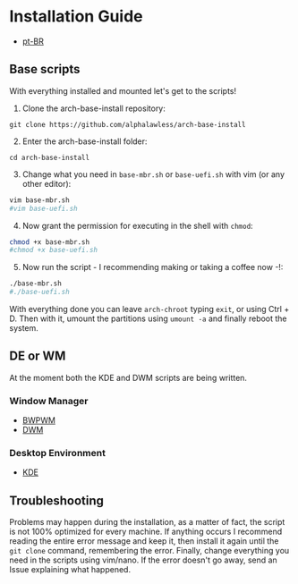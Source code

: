 # Installation Guide

- [pt-BR](./doc/INSTALL.md)

## Base scripts

With everything installed and mounted let's get to the scripts!

1. Clone the arch-base-install repository:

```
git clone https://github.com/alphalawless/arch-base-install
```

2. Enter the arch-base-install folder:

```
cd arch-base-install
```

3. Change what you need in `base-mbr.sh` or `base-uefi.sh` with vim (or any other editor):

```sh
vim base-mbr.sh
#vim base-uefi.sh
```

4. Now grant the permission for executing in the shell with `chmod`:

```sh
chmod +x base-mbr.sh
#chmod +x base-uefi.sh
```

5. Now run the script - I recommending making or taking a coffee now -!:

```sh
./base-mbr.sh
#./base-uefi.sh
```

With everything done you can leave `arch-chroot` typing `exit`, or using Ctrl + D. Then with it, umount the partitions using `umount -a` and finally reboot the system.

## DE or WM

At the moment both the KDE and DWM scripts are being written.

### Window Manager

- [BWPWM](./bspwm)
- [DWM](./dwm)

### Desktop Environment

- [KDE](./kde)

## Troubleshooting

Problems may happen during the installation, as a matter of fact, the script is not 100% optimized for every machine. If anything occurs I recommend reading the entire error message and keep it, then install it again until the `git clone` command, remembering the error. Finally, change everything you need in the scripts using vim/nano. If the error doesn't go away, send an Issue explaining what happened.
